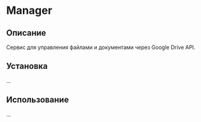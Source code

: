# Manager

## Описание
Сервис для управления файлами и документами через Google Drive API.

## Установка
...

## Использование
...

